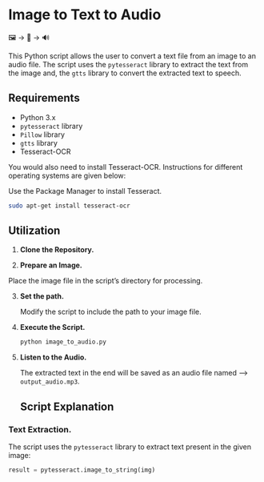 # Image to Text to Audio
 🖼️ -> 📄 -> 🔊

This Python script allows the user to convert a text file from an image to an audio file. The script uses the `pytesseract` library to extract the text from the image and, the `gtts` library to convert the extracted text to speech.

## Requirements

- Python 3.x
- `pytesseract` library
- `Pillow` library
- `gtts` library
- Tesseract-OCR

You would also need to install Tesseract-OCR. Instructions for different operating systems are given below:

Use the Package Manager to install Tesseract.

```bash
sudo apt-get install tesseract-ocr
```

## Utilization 

1. **Clone the Repository.**

2. **Prepare an Image.**

Place the image file in the script’s directory for processing.

3. **Set the path.**

   Modify the script to include the path to your image file.

4. **Execute the Script.**

   ```bash
   python image_to_audio.py
   ```

5. **Listen to the Audio.**

   The extracted text in the end will be saved as an audio file named --> `output_audio.mp3`.

   ## Script Explanation

### Text Extraction.

The script uses the `pytesseract` library to extract text present in the given image:

```python
result = pytesseract.image_to_string(img)
```
